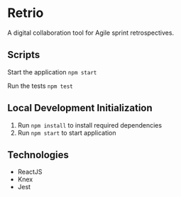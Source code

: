 # Retrio

A digital collaboration tool for Agile sprint retrospectives.

## Scripts

Start the application `npm start`

Run the tests `npm test`

## Local Development Initialization

1. Run `npm install` to install required dependencies
2. Run `npm start` to start application

## Technologies

* ReactJS
* Knex
* Jest